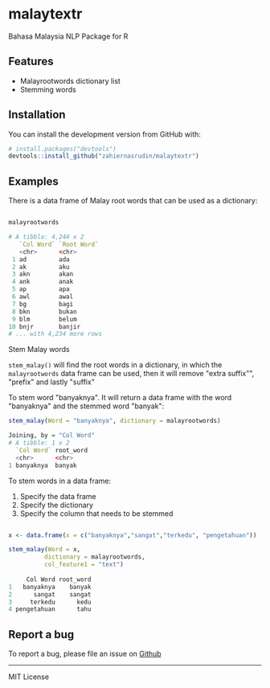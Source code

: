 # malaytextr
Bahasa Malaysia NLP Package for R

## Features
- Malayrootwords dictionary list
- Stemming words

## Installation

You can install the development version from GitHub with:

```r
# install.packages("devtools")
devtools::install_github("zahiernasrudin/malaytextr")
```

## Examples

There is a data frame of Malay root words that can be used as a dictionary:

```r

malayrootwords

# A tibble: 4,244 x 2
   `Col Word` `Root Word`
   <chr>      <chr>      
 1 ad         ada        
 2 ak         aku        
 3 akn        akan       
 4 ank        anak       
 5 ap         apa        
 6 awl        awal       
 7 bg         bagi       
 8 bkn        bukan      
 9 blm        belum      
10 bnjr       banjir     
# ... with 4,234 more rows

```

Stem Malay words

`stem_malay()` will find the root words in a dictionary, in which the `malayrootwords` data frame can be used, then it will remove "extra suffix"", "prefix" and lastly "suffix"

To stem word "banyaknya". It will return a data frame with the word "banyaknya" and the stemmed word "banyak":

```r
stem_malay(Word = "banyaknya", dictionary = malayrootwords)

Joining, by = "Col Word"
# A tibble: 1 x 2
  `Col Word` root_word
  <chr>      <chr>    
1 banyaknya  banyak 
```

To stem words in a data frame:
1. Specify the data frame
2. Specify the dictionary
3. Specify the column that needs to be stemmed


```r

x <- data.frame(x = c("banyaknya","sangat","terkedu", "pengetahuan"))

stem_malay(Word = x, 
          dictionary = malayrootwords, 
          col_feature1 = "text")
  
     Col Word root_word
1   banyaknya    banyak
2      sangat    sangat
3     terkedu      kedu
4 pengetahuan      tahu

```

## Report a bug

To report a bug, please file an issue on [Github](https://github.com/zahiernasrudin/malaytextr/issues)


-----

MIT License

